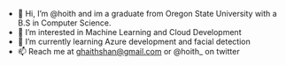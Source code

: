 - 👋 Hi, I’m @hoith and im a graduate from Oregon State University with a B.S in Computer Science. 
- 👀 I’m interested in Machine Learning and Cloud Development
- 🌱 I’m currently learning Azure development and facial detection
- 📫 Reach me at ghaithshan@gmail.com or @hoith_ on twitter 

<!---
hoith/hoith is a ✨ special ✨ repository because its `README.md` (this file) appears on your GitHub profile.
You can click the Preview link to take a look at your changes.
--->
